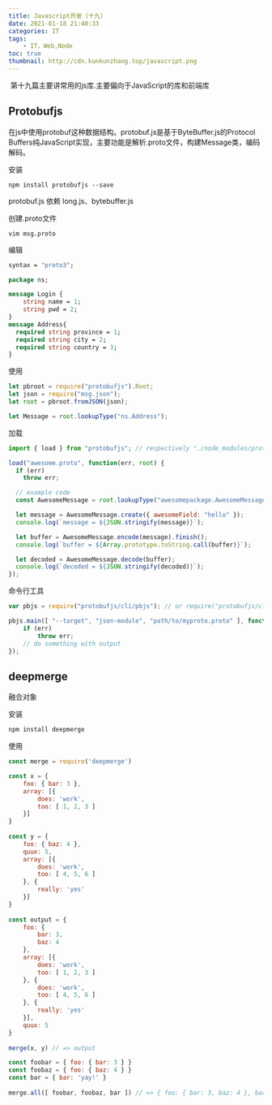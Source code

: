 ```yaml
---
title: Javascript开发（十九）
date: 2021-01-18 21:40:33
categories: IT
tags:
    - IT，Web,Node
toc: true
thumbnail: http://cdn.kunkunzhang.top/javascript.png
---
```


​     第十九篇主要讲常用的js库.主要偏向于JavaScript的库和前端库

<!--more-->

## Protobufjs

在js中使用protobuf这种数据结构。protobuf.js是基于ByteBuffer.js的Protocol Buffers纯JavaScript实现，主要功能是解析.proto文件，构建Message类，编码解码。

安装

```shell
npm install protobufjs --save
```

protobuf.js 依赖 long.js、bytebuffer.js

创建.proto文件

```shell
vim msg.proto
```

编辑

```protobuf
syntax = "proto3";

package ns;

message Login {
    string name = 1;
    string pwd = 2;
}
message Address{
  required string province = 1;
  required string city = 2;
  required string country = 3;
}
```

使用

```javascript
let pbroot = require("protobufjs").Root;
let json = require("msg.json");
let root = pbroot.fromJSON(json);

let Message = root.lookupType("ns.Address");
```

加载

```javascript
import { load } from "protobufjs"; // respectively "./node_modules/protobufjs"

load("awesome.proto", function(err, root) {
  if (err)
    throw err;

  // example code
  const AwesomeMessage = root.lookupType("awesomepackage.AwesomeMessage");

  let message = AwesomeMessage.create({ awesomeField: "hello" });
  console.log(`message = ${JSON.stringify(message)}`);

  let buffer = AwesomeMessage.encode(message).finish();
  console.log(`buffer = ${Array.prototype.toString.call(buffer)}`);

  let decoded = AwesomeMessage.decode(buffer);
  console.log(`decoded = ${JSON.stringify(decoded)}`);
});
```

命令行工具

```javascript
var pbjs = require("protobufjs/cli/pbjs"); // or require("protobufjs/cli").pbjs / .pbts

pbjs.main([ "--target", "json-module", "path/to/myproto.proto" ], function(err, output) {
    if (err)
        throw err;
    // do something with output
});
```

## deepmerge

融合对象

安装

```javascript
npm install deepmerge
```

使用

```javascript
const merge = require('deepmerge')

const x = {
    foo: { bar: 3 },
    array: [{
        does: 'work',
        too: [ 1, 2, 3 ]
    }]
}
 
const y = {
    foo: { baz: 4 },
    quux: 5,
    array: [{
        does: 'work',
        too: [ 4, 5, 6 ]
    }, {
        really: 'yes'
    }]
}
 
const output = {
    foo: {
        bar: 3,
        baz: 4
    },
    array: [{
        does: 'work',
        too: [ 1, 2, 3 ]
    }, {
        does: 'work',
        too: [ 4, 5, 6 ]
    }, {
        really: 'yes'
    }],
    quux: 5
}
 
merge(x, y) // => output

const foobar = { foo: { bar: 3 } }
const foobaz = { foo: { baz: 4 } }
const bar = { bar: 'yay!' }
 
merge.all([ foobar, foobaz, bar ]) // => { foo: { bar: 3, baz: 4 }, bar: 'yay!' }
```



